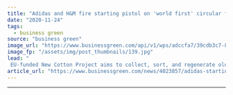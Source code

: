 ```yaml
---
title: "Adidas and H&M fire starting pistol on 'world first' circular fashion project"
date: "2020-11-24"
tags: 
  - business green
source: "business green"
image_url: "https://www.businessgreen.com/api/v1/wps/adccfa7/39cdb3c7-895d-4dbb-a42d-f17272937cca/2/Infinited-Fiber-shredded-textile-to-regenerated-cellulose-carbamate-fiber-185x114.jpg"
image_fp: "/assets/img/post_thumbnails/139.jpg"
lead: "
 EU-funded New Cotton Project aims to collect, sort, and regenerate old clothing into new items for sale on the high street ..."
article_url: "https://www.businessgreen.com/news/4023857/adidas-starting-pistol-world-circular-fashion-project"
---
```


---
